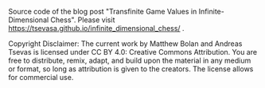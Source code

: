 Source code of the blog post "Transfinite Game Values in Infinite-Dimensional Chess".
Please visit https://tsevasa.github.io/infinite_dimensional_chess/ .

Copyright Disclaimer: The current work by Matthew Bolan and Andreas Tsevas is licensed under CC BY 4.0: Creative Commons Attribution. You are free to distribute, remix, adapt, and build upon the material in any medium or format, so long as attribution is given to the creators. The license allows for commercial use. 